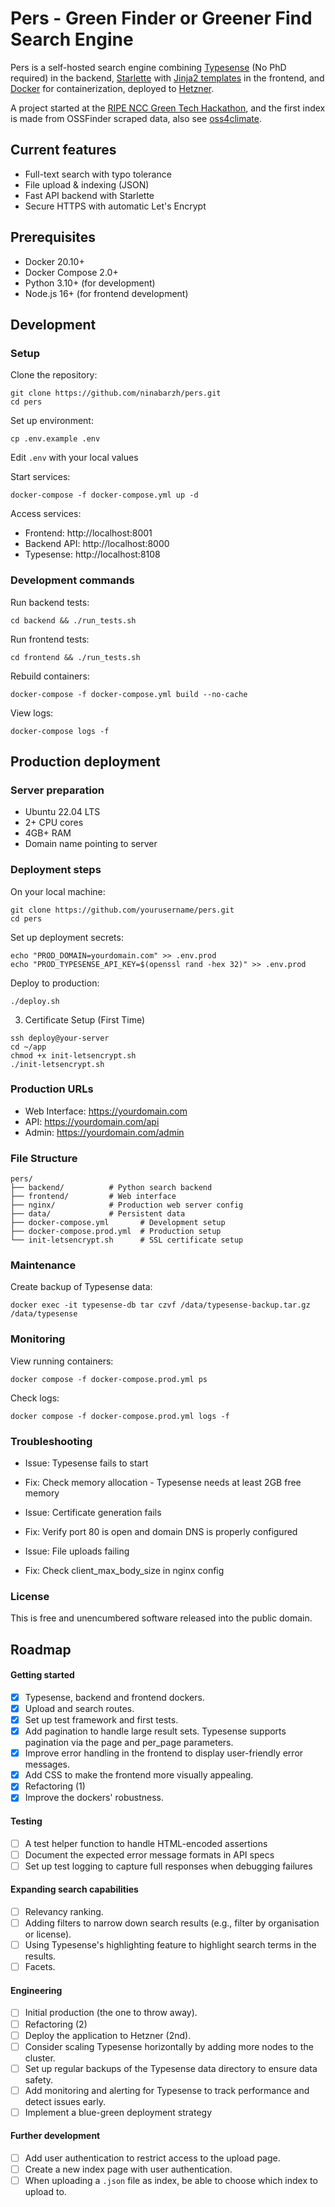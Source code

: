 # Pers - Green Finder or Greener Find Search Engine

Pers is a self-hosted search engine combining [Typesense](https://typesense.org/) (No PhD required) in the backend, 
[Starlette](https://www.starlette.io/) with [Jinja2 templates](https://jinja.palletsprojects.com/en/stable/) in the 
frontend, and [Docker](https://www.docker.com/) for containerization, deployed to 
[Hetzner](https://www.hetzner.com/).

A project started at the 
[RIPE NCC Green Tech Hackathon](https://labs.ripe.net/author/becha/celebrating-green-tech-hackathon-results/), and 
the first index is made from OSSFinder scraped data, also see [oss4climate](https://github.com/Pierre-VF/oss4climate).

## Current features

- Full-text search with typo tolerance
- File upload & indexing (JSON)
- Fast API backend with Starlette
- Secure HTTPS with automatic Let's Encrypt

## Prerequisites

- Docker 20.10+
- Docker Compose 2.0+
- Python 3.10+ (for development)
- Node.js 16+ (for frontend development)

## Development

### Setup

Clone the repository:

```
git clone https://github.com/ninabarzh/pers.git
cd pers
```

Set up environment:

```
cp .env.example .env
```

Edit `.env` with your local values

Start services:

```
docker-compose -f docker-compose.yml up -d
```

Access services:

* Frontend: http://localhost:8001
* Backend API: http://localhost:8000
* Typesense: http://localhost:8108

### Development commands

Run backend tests:

```
cd backend && ./run_tests.sh
```

Run frontend tests:

```
cd frontend && ./run_tests.sh
```

Rebuild containers:

```
docker-compose -f docker-compose.yml build --no-cache
```

View logs:

```
docker-compose logs -f
```

## Production deployment

### Server preparation

- Ubuntu 22.04 LTS
- 2+ CPU cores
- 4GB+ RAM
- Domain name pointing to server

### Deployment steps

On your local machine:

```
git clone https://github.com/yourusername/pers.git
cd pers
```

Set up deployment secrets:

```
echo "PROD_DOMAIN=yourdomain.com" >> .env.prod
echo "PROD_TYPESENSE_API_KEY=$(openssl rand -hex 32)" >> .env.prod
```

Deploy to production:

```
./deploy.sh
```

3. Certificate Setup (First Time)

```
ssh deploy@your-server
cd ~/app
chmod +x init-letsencrypt.sh
./init-letsencrypt.sh
```

### Production URLs

- Web Interface: https://yourdomain.com
- API: https://yourdomain.com/api
- Admin: https://yourdomain.com/admin

### File Structure

```
pers/
├── backend/          # Python search backend
├── frontend/         # Web interface
├── nginx/            # Production web server config
├── data/             # Persistent data
├── docker-compose.yml       # Development setup
├── docker-compose.prod.yml  # Production setup
└── init-letsencrypt.sh      # SSL certificate setup
```

### Maintenance

Create backup of Typesense data:

```
docker exec -it typesense-db tar czvf /data/typesense-backup.tar.gz /data/typesense
```

### Monitoring

View running containers:

```
docker compose -f docker-compose.prod.yml ps
```

Check logs:

```
docker compose -f docker-compose.prod.yml logs -f
```

### Troubleshooting

- Issue: Typesense fails to start
- Fix: Check memory allocation - Typesense needs at least 2GB free memory

- Issue: Certificate generation fails
- Fix: Verify port 80 is open and domain DNS is properly configured

- Issue: File uploads failing
- Fix: Check client_max_body_size in nginx config

### License

This is free and unencumbered software released into the public domain.

## Roadmap

#### Getting started
- [x] Typesense, backend and frontend dockers.
- [x] Upload and search routes.
- [x] Set up test framework and first tests.
- [x] Add pagination to handle large result sets. Typesense supports pagination via the page and per_page parameters.
- [x] Improve error handling in the frontend to display user-friendly error messages.
- [x] Add CSS to make the frontend more visually appealing.
- [x] Refactoring (1)
- [x] Improve the dockers' robustness.

#### Testing
- [ ] A test helper function to handle HTML-encoded assertions
- [ ] Document the expected error message formats in API specs
- [ ] Set up test logging to capture full responses when debugging failures

#### Expanding search capabilities
- [ ] Relevancy ranking.
- [ ] Adding filters to narrow down search results (e.g., filter by organisation or license).
- [ ] Using Typesense's highlighting feature to highlight search terms in the results.
- [ ] Facets.

#### Engineering
- [ ] Initial production (the one to throw away).
- [ ] Refactoring (2)
- [ ] Deploy the application to Hetzner (2nd).
- [ ] Consider scaling Typesense horizontally by adding more nodes to the cluster.
- [ ] Set up regular backups of the Typesense data directory to ensure data safety.
- [ ] Add monitoring and alerting for Typesense to track performance and detect issues early.
- [ ] Implement a blue-green deployment strategy

#### Further development
- [ ] Add user authentication to restrict access to the upload page.
- [ ] Create a new index page with user authentication.
- [ ] When uploading a `.json` file as index, be able to choose which index to upload to.
